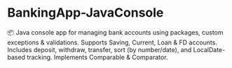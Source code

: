 # BankingApp-JavaConsole
📦 Java console app for managing bank accounts using packages, custom exceptions &amp; validations. Supports Saving, Current, Loan &amp; FD accounts. Includes deposit, withdraw, transfer, sort (by number/date), and LocalDate-based tracking. Implements Comparable &amp; Comparator.
